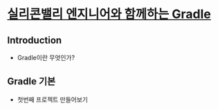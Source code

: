 # [실리콘밸리 엔지니어와 함께하는 Gradle](https://inf.run/xZG3C)

## Introduction

- Gradle이란 무엇인가?

## Gradle 기본

- 첫번째 프로젝트 만들어보기

